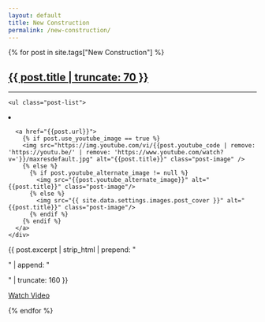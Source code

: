 ```yaml
---
layout: default
title: New Construction
permalink: /new-construction/
---
```

{% for post in site.tags["New Construction"] %}
<div class="row content-container">
  <!-- <div class="col-sm-12"> -->
    <h2 class="post-overview-title"><a class="post-link" href="{{ post.url }}">{{ post.title | truncate: 70 }}</a></h2>
    <!-- <span class="post-meta">
      {{ post.date | date: "%b %-d, %Y" }}
    </span> -->
      <hr />
    <!-- </div> -->

    <ul class="post-list">
<li>
  <div class="col-lg-6 post-image-container">
    <div class="post-excerpts">


      <a href="{{post.url}}">
        {% if post.use_youtube_image == true %}
        <img src="https://img.youtube.com/vi/{{post.youtube_code | remove: 'https://youtu.be/' | remove: 'https://www.youtube.com/watch?v='}}/maxresdefault.jpg" alt="{{post.title}}" class="post-image" />
        {% else %}
          {% if post.youtube_alternate_image != null %}
            <img src="{{post.youtube_alternate_image}}" alt="{{post.title}}" class="post-image"/>
          {% else %}
            <img src="{{ site.data.settings.images.post_cover }}" alt="{{post.title}}" class="post-image"/>
          {% endif %}
        {% endif %}
      </a>
    </div>
  </div>
  <div class="col-lg-6">
    {{ post.excerpt | strip_html | prepend: "<p class='excerpt'>" | append: "</p>" | truncate: 160 }}
      <p class="readlink"><a href="{{post.url}}" class="readmore">Watch Video</a></p>
  </div>
</li>
</ul>
</div>
{% endfor %}
